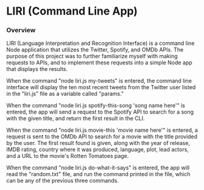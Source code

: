 # LIRI (Command Line App)

### Overview

LIRI (Language Interpretation and Recognition Interface) is a command line Node application that utilizes the Twitter, Spotify, and OMDb APIs. The purpose of this project was to further familiarize myself with making requests to APIs, and to implement these requests into a simple Node app that displays the results.

When the command "node liri.js my-tweets" is entered, the command line interface will display the ten most recent tweets from the Twitter user listed in the "liri.js" file as a variable called "params."

When the command "node liri.js spotify-this-song 'song name here'" is entered, the app will send a request to the Spotify API to search for a song with the given title, and return the first result in the CLI.
  
When the command "node liri.js movie-this 'movie name here'" is entered, a request is sent to the OMDb API to search for a movie with the title provided by the user. The first result found is given, along with the year of release, IMDB rating, country where it was produced, language, plot, lead actors, and a URL to the movie's Rotten Tomatoes page.
  
When the command "node liri.js do-what-it-says" is entered, the app will read the "random.txt" file, and run the command printed in the file, which can be any of the previous three commands.

